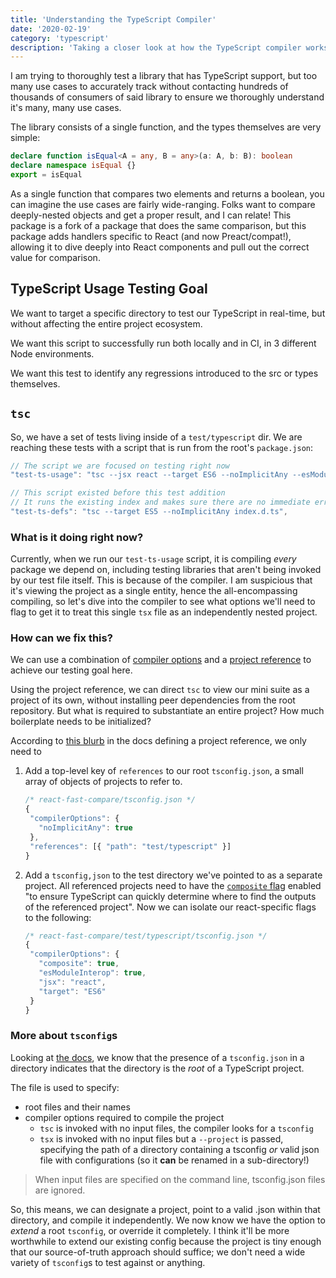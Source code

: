 ```yaml
---
title: 'Understanding the TypeScript Compiler'
date: '2020-02-19'
category: 'typescript'
description: 'Taking a closer look at how the TypeScript compiler works so I can better implement a testing corner case in an open source library.'
---
```


I am trying to thoroughly test a library that has TypeScript support, but too many use cases to accurately track without contacting hundreds of thousands of consumers of said library to ensure we thoroughly understand it's many, many use cases.

The library consists of a single function, and the types themselves are very simple:

```ts
declare function isEqual<A = any, B = any>(a: A, b: B): boolean
declare namespace isEqual {}
export = isEqual
```

As a single function that compares two elements and returns a boolean, you can imagine the use cases are fairly wide-ranging. Folks want to compare deeply-nested objects and get a proper result, and I can relate! This package is a fork of a package that does the same comparison, but this package adds handlers specific to React (and now Preact/compat!), allowing it to dive deeply into React components and pull out the correct value for comparison.

## TypeScript Usage Testing Goal

We want to target a specific directory to test our TypeScript in real-time, but without affecting the entire project ecosystem.

We want this script to successfully run both locally and in CI, in 3 different Node environments.

We want this test to identify any regressions introduced to the src or types themselves.

## `tsc`

So, we have a set of tests living inside of a `test/typescript` dir. We are reaching these tests with a script that is run from the root's `package.json`:

```js
// The script we are focused on testing right now
"test-ts-usage": "tsc --jsx react --target ES6 --noImplicitAny --esModuleInterop typescript/index.tsx",

// This script existed before this test addition
// It runs the existing index and makes sure there are no immediate errs
"test-ts-defs": "tsc --target ES5 --noImplicitAny index.d.ts",
```

### What is it doing right now?

Currently, when we run our `test-ts-usage` script, it is compiling _every_ package we depend on, including testing libraries that aren't being invoked by our test file itself. This is because of the compiler. I am suspicious that it's viewing the project as a single entity, hence the all-encompassing compiling, so let's dive into the compiler to see what options we'll need to flag to get it to treat this single `tsx` file as an independently nested project.

### How can we fix this?

We can use a combination of [compiler options](https://www.typescriptlang.org/docs/handbook/compiler-options.html) and a [project reference](https://www.typescriptlang.org/docs/handbook/project-references.html) to achieve our testing goal here.

Using the project reference, we can direct `tsc` to view our mini suite as a project of its own, without installing peer dependencies from the root repository. But what is required to substantiate an entire project? How much boilerplate needs to be initialized?

According to [this blurb](https://www.typescriptlang.org/docs/handbook/project-references.html#what-is-a-project-reference) in the docs defining a project reference, we only need to

1. Add a top-level key of `references` to our root `tsconfig.json`, a small array of objects of projects to refer to.

   ```js
   /* react-fast-compare/tsconfig.json */
   {
    "compilerOptions": {
      "noImplicitAny": true
    },
    "references": [{ "path": "test/typescript" }]
   }
   ```

2. Add a `tsconfig,json` to the test directory we've pointed to as a separate project. All referenced projects need to have the [`composite` flag](https://www.typescriptlang.org/docs/handbook/project-references.html#composite) enabled "to ensure TypeScript can quickly determine where to find the outputs of the referenced project". Now we can isolate our react-specific flags to the following:

   ```js
   /* react-fast-compare/test/typescript/tsconfig.json */
   {
    "compilerOptions": {
      "composite": true,
      "esModuleInterop": true,
      "jsx": "react",
      "target": "ES6"
    }
   }
   ```

### More about `tsconfig`s

Looking at [the docs](https://www.typescriptlang.org/docs/handbook/tsconfig-json.html), we know that the presence of a `tsconfig.json` in a directory indicates that the directory is the _root_ of a TypeScript project.

The file is used to specify:

- root files and their names
- compiler options required to compile the project
  - `tsc` is invoked with no input files, the compiler looks for a `tsconfig`
  - `tsx` is invoked with no input files but a `--project` is passed, specifying the path of a directory containing a tsconfig _or_ valid json file with configurations (so it **can** be renamed in a sub-directory!)

> When input files are specified on the command line, tsconfig.json files are ignored.

So, this means, we can designate a project, point to a valid .json within that directory, and compile it independently. We now know we have the option to _extend_ a root `tsconfig`, or override it completely. I think it'll be more worthwhile to extend our existing config because the project is tiny enough that our source-of-truth approach should suffice; we don't need a wide variety of `tsconfig`s to test against or anything.
